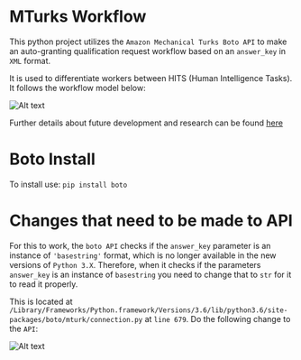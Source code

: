 # MTurks Workflow
This python project utilizes the ```Amazon Mechanical Turks Boto API``` to make an auto-granting qualification request workflow based on an ```answer_key``` in ```XML``` format.

It is used to differentiate workers between HITS (Human Intelligence Tasks). It follows the workflow model below:

![Alt text](https://user-images.githubusercontent.com/25187819/28787507-73559f12-75ea-11e7-8bef-0b8078718174.png "WorkFlow")

Further details about future development and research can be found [here](https://github.com/chishankar/MTurksWorkflow/blob/master/Research.md)

# Boto Install
To install use: ```pip install boto```


# Changes that need to be made to API
For this to work, the ```boto API``` checks if the ```answer_key``` parameter is an instance of ```'basestring'``` format, which is no longer available in the new versions of ```Python 3.X```. Therefore, when it checks if the parameters ```answer_key``` is an instance of ```basestring``` you need to change that to ```str``` for it to read it properly. 

This is located at ```/Library/Frameworks/Python.framework/Versions/3.6/lib/python3.6/site-packages/boto/mturk/connection.py``` 
at ```line 679```. Do the following change to the ```API```:

![Alt text](https://user-images.githubusercontent.com/25187819/28793607-819d5f6c-7601-11e7-9684-4cf226ff0494.png "WorkFlow")

